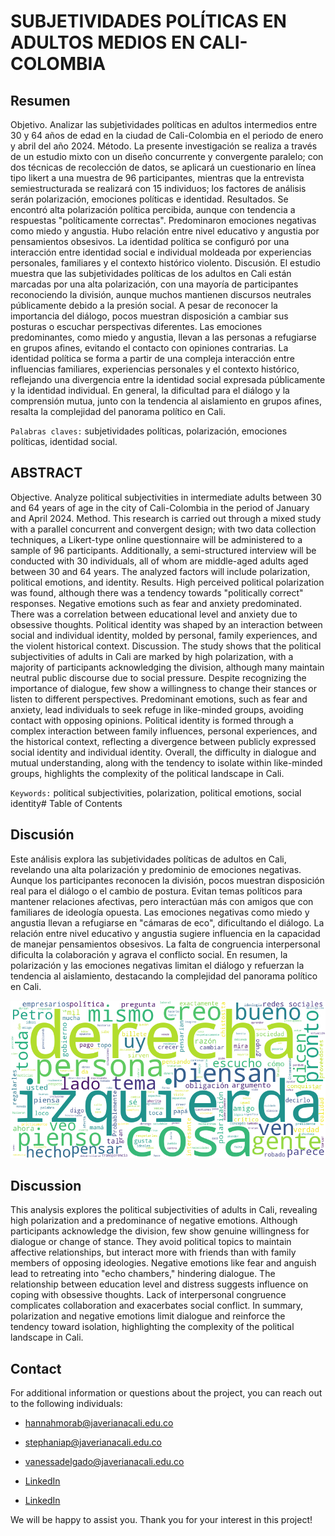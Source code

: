 # SUBJETIVIDADES POLÍTICAS EN ADULTOS MEDIOS EN CALI- COLOMBIA

## Resumen
Objetivo. Analizar las subjetividades políticas en adultos intermedios entre 30 y 64 años de edad en la ciudad de Cali-Colombia en el periodo de enero y abril del año 2024. Método. La presente investigación se realiza a través de un estudio mixto con un diseño concurrente y convergente paralelo; con dos técnicas de recolección de datos, se aplicará un cuestionario en línea tipo likert a una muestra de 96 participantes, mientras que la entrevista semiestructurada se realizará  con 15 individuos; los factores de análisis serán polarización, emociones políticas e identidad. Resultados. Se encontró alta polarización política percibida, aunque con tendencia a respuestas "políticamente correctas". Predominaron emociones negativas como miedo y angustia. Hubo relación entre nivel educativo y angustia por pensamientos obsesivos. La identidad política se configuró por una interacción entre identidad social e individual moldeada por experiencias personales, familiares y el contexto histórico violento.  Discusión. El estudio muestra que las subjetividades políticas de los adultos en Cali están marcadas por una alta polarización, con una mayoría de participantes reconociendo la división, aunque muchos mantienen discursos neutrales públicamente debido a la presión social. A pesar de reconocer la importancia del diálogo, pocos muestran disposición a cambiar sus posturas o escuchar perspectivas diferentes. Las emociones predominantes, como miedo y angustia, llevan a las personas a refugiarse en grupos afines, evitando el contacto con opiniones contrarias. La identidad política se forma a partir de una compleja interacción entre influencias familiares, experiencias personales y el contexto histórico, reflejando una divergencia entre la identidad social expresada públicamente y la identidad individual. En general, la dificultad para el diálogo y la comprensión mutua, junto con la tendencia al aislamiento en grupos afines, resalta la complejidad del panorama político en Cali.


`Palabras claves:` subjetividades políticas, polarización, emociones políticas,  identidad social. 

## ABSTRACT
Objective. Analyze political subjectivities in intermediate adults between 30 and 64 years of age in the city of Cali-Colombia in the period of January and April 2024. Method. This research is carried out through a mixed study with a parallel concurrent and convergent design; with two data collection techniques, a Likert-type online questionnaire will be administered to a sample of 96 participants. Additionally, a semi-structured interview will be conducted with 30 individuals, all of whom are middle-aged adults aged between 30 and 64 years. The analyzed factors will include polarization, political emotions, and identity. Results.
High perceived political polarization was found, although there was a tendency towards "politically correct" responses. Negative emotions such as fear and anxiety predominated. There was a correlation between educational level and anxiety due to obsessive thoughts. Political identity was shaped by an interaction between social and individual identity, molded by personal, family experiences, and the violent historical context. Discussion. The study shows that the political subjectivities of adults in Cali are marked by high polarization, with a majority of participants acknowledging the division, although many maintain neutral public discourse due to social pressure. Despite recognizing the importance of dialogue, few show a willingness to change their stances or listen to different perspectives. Predominant emotions, such as fear and anxiety, lead individuals to seek refuge in like-minded groups, avoiding contact with opposing opinions. Political identity is formed through a complex interaction between family influences, personal experiences, and the historical context, reflecting a divergence between publicly expressed social identity and individual identity. Overall, the difficulty in dialogue and mutual understanding, along with the tendency to isolate within like-minded groups, highlights the complexity of the political landscape in Cali.

`Keywords:` political subjectivities, polarization, political emotions, social identity# Table of Contents

## Discusión
Este análisis explora las subjetividades políticas de adultos en Cali, revelando una alta polarización y predominio de emociones negativas. Aunque los participantes reconocen la división, pocos muestran disposición real para el diálogo o el cambio de postura. Evitan temas políticos para mantener relaciones afectivas, pero interactúan más con amigos que con familiares de ideología opuesta. Las emociones negativas como miedo y angustia llevan a refugiarse en "cámaras de eco", dificultando el diálogo. La relación entre nivel educativo y angustia sugiere influencia en la capacidad de manejar pensamientos obsesivos. La falta de congruencia interpersonal dificulta la colaboración y agrava el conflicto social. En resumen, la polarización y las emociones negativas limitan el diálogo y refuerzan la tendencia al aislamiento, destacando la complejidad del panorama político en Cali.

![Nube de Palabras](./img/wordcloud_P16.png)


## Discussion
This analysis explores the political subjectivities of adults in Cali, revealing high polarization and a predominance of negative emotions. Although participants acknowledge the division, few show genuine willingness for dialogue or change of stance. They avoid political topics to maintain affective relationships, but interact more with friends than with family members of opposing ideologies. Negative emotions like fear and anguish lead to retreating into "echo chambers," hindering dialogue. The relationship between education level and distress suggests influence on coping with obsessive thoughts. Lack of interpersonal congruence complicates collaboration and exacerbates social conflict. In summary, polarization and negative emotions limit dialogue and reinforce the tendency toward isolation, highlighting the complexity of the political landscape in Cali.


##  Contact
For additional information or questions about the project, you can reach out to the following individuals:

- hannahmorab@javerianacali.edu.co
- stephaniap@javerianacali.edu.co
- vanessadelgado@javerianacali.edu.co

- [LinkedIn](www.linkedin.com/in/vanessa-delgado-01218421b)
- [LinkedIn](www.linkedin.com/in/hannah-mora-028181304)

We will be happy to assist you. Thank you for your interest in this project!